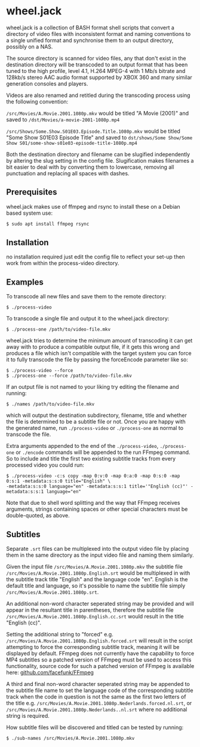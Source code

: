 # wheel.jack

wheel.jack is a collection of BASH format shell scripts that convert a directory of video files with inconsistent 
format and naming conventions to a single unified format and synchronise them to an output directory, possibly on a 
NAS.

The source directory is scanned for video files, any that don't exist in the destination directory will be transcoded to
an output format that has been tuned to the high profile, level 4.1, H.264 MPEG-4 with 1 Mb/s bitrate and 128kb/s stereo
AAC audio format supported by XBOX 360 and many similar generation consoles and players.

Videos are also renamed and retitled during the transcoding process using the following convention:

`/src/Movies/A.Movie.2001.1080p.mkv` would be titled "A Movie (2001)" and saved to `/dst/Movies/a-movie-2001-1080p.mp4`

`/src/Shows/Some.Show.S01E03.Episode.Title.1080p.mkv` would be titled "Some Show S01E03 Episode Title" and saved to
`dst/shows/Some Show/Some Show S01/some-show-s01e03-episode-title-1080p.mp4`

Both the destination directory and filename can be slugified independently by altering the slug setting in the config 
file. Slugification makes filenames a bit easier to deal with by converting them to lowercase, removing all punctuation
and replacing all spaces with dashes.

## Prerequisites
wheel.jack makes use of ffmpeg and rsync to install these on a Debian based system use:
```sh
$ sudo apt install ffmpeg rsync
```

## Installation
no installation required just edit the config file to reflect your set-up then work from within the process-video 
directory.

## Examples
To transcode all new files and save them to the remote directory:
```shell
$ ./process-video
```
To transcode a single file and output it to the wheel.jack directory:
```shell
$ ./process-one /path/to/video-file.mkv
```
wheel.jack tries to determine the minimum amount of transcoding it can get away with to produce a compatible output 
file, if it gets this wrong and produces a file which isn't compatible with the target system you can force it to fully 
transcode the file by passing the forceEncode parameter like so:
```shell
$ ./process-video --force
$ ./process-one --force /path/to/video-file.mkv
```
If an output file is not named to your liking try editing the filename and running:
```shell
$ ./names /path/to/video-file.mkv
```
which will output the destination subdirectory, filename, title and whether the file is determined to be a subtitle file
or not. Once you are happy with the generated name, run `./process-video` or `./process-one` as normal to transcode the 
file.

Extra arguments appended to the end of the `./process-video`, `./process-one` or `./encode` commands will be appended
to the run FFmpeg command. So to include and title the first two existing subtitle tracks from every processed video you
could run:
```shell
$ ./process-video -c:s copy -map 0:v:0 -map 0:a:0 -map 0:s:0 -map 0:s:1 -metadata:s:s:0 title="English" \
-metadata:s:s:0 language="en" -metadata:s:s:1 title='"English (cc)"' -metadata:s:s:1 language="en"
```
Note that due to shell word splitting and the way that FFmpeg receives arguments, strings containing spaces or other 
special characters must be double-quoted, as above.


## Subtitles
Separate `.srt` files can be multiplexed into the output video file by placing them in the same directory as the input
video file and naming them similarly.

Given the input file `/src/Movies/A.Movie.2001.1080p.mkv` the subtitle file `/src/Movies/A.Movie.2001.1080p.English.srt`
would be multiplexed in with the subtitle track title "English" and the language code "en". English is the default title
and language, so it's possible to name the subtitle file simply `/src/Movies/A.Movie.2001.1080p.srt`.

An additional non-word character seperated string may be provided and will appear in the resultant title in parentheses,
therefore the subtitle file `/src/Movies/A.Movie.2001.1080p.English.cc.srt` would result in the title "English (cc)". 

Setting the additional string to "forced" e.g. `/src/Movies/A.Movie.2001.1080p.English.forced.srt` will result in the
script attempting to force the corresponding subtitle track, meaning it will be displayed by default. FFmpeg does not
currently have the capability to force MP4 subtitles so a patched version of FFmpeg must be used to access this
functionality, source code for such a patched version of FFmpeg is available here: 
[github.com/facefunk/FFmpeg](https://github.com/facefunk/FFmpeg)

A third and final non-word character seperated string may be appended to the subtitle file name to set the language code
of the corresponding subtitle track when the code in question is not the same as the first two letters of the title e.g.
`/src/Movies/A.Movie.2001.1080p.Nederlands.forced.nl.srt`, or `/src/Movies/A.Movie.2001.1080p.Nederlands..nl.srt` where
no additional string is required.

How subtitle files will be discovered and titled can be tested by running:
```shell
$ ./sub-names /src/Movies/A.Movie.2001.1080p.mkv
```
